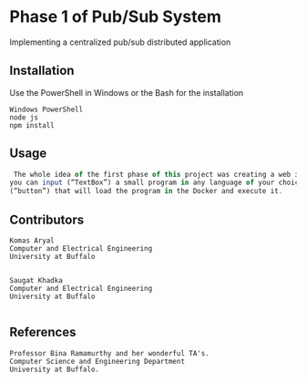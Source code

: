 # Phase 1 of Pub/Sub System

Implementing a centralized pub/sub distributed application
## Installation

Use the PowerShell in Windows or the Bash for the installation
```
Windows PowerShell
node js
npm install
```

## Usage

```javascript
 The whole idea of the first phase of this project was creating a web interface where
you can input (“TextBox”) a small program in any language of your choice, and a command
(“button”) that will load the program in the Docker and execute it.
```

## Contributors
```
Komas Aryal 
Computer and Electrical Engineering
University at Buffalo


Saugat Khadka
Computer and Electrical Engineering
University at Buffalo


```
## References
``````
Professor Bina Ramamurthy and her wonderful TA's.
Computer Science and Engineering Department 
University at Buffalo.
